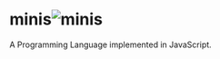 # minis![minis](https://github.com/OWNER/REPOSITORY/actions/workflows/node.js.yml/badge.svg)

A Programming Language implemented in JavaScript.
